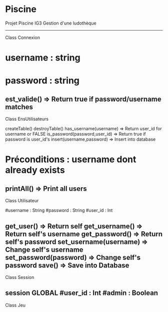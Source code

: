 # Piscine

Projet Piscine IG3
Gestion d'une ludothèque

-----------------------------------------------------------------------
Class Connexion

# username : string
# password : string
est_valide() => Return true if password/username matches
-----------------------------------------------------------------------
Class EnsUtilisateurs

createTable()
destroyTable()
has_username(username) => Return user_id for username or FALSE
is_password(password,user_id) => Return true if password is user_id's
insert(username,password) => Insert into database
# Préconditions : username dont already exists
printAll() => Print all users
-----------------------------------------------------------------------
Class Utilisateur

#username : String
#password : String
#user_id : Int

get_user() => Return self
get_username() => Return self's username
get_password() => Return self's password
set_username(username) => Change self's username
set_password(password) => Change self's password
save() => Save into Database
-----------------------------------------------------------------------
Class Session

session GLOBAL
#user_id : Int
#admin : Boolean
-----------------------------------------------------------------------
Class Jeu
